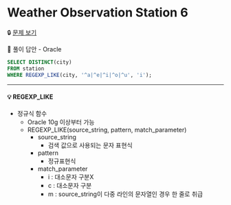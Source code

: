 # Weather Observation Station 6

🔒 [문제 보기](https://www.hackerrank.com/challenges/weather-observation-station-6/problem)

🔑 풀이 답안 - Oracle

```SQL
SELECT DISTINCT(city)
FROM station
WHERE REGEXP_LIKE(city, '^a|^e|^i|^o|^u', 'i');
```

------

#### 💡 REGEXP_LIKE

- 정규식 함수
  - Oracle 10g 이상부터 가능
  - REGEXP_LIKE(source_string, pattern, match_parameter)
    - source_string
      - 검색 값으로 사용되는 문자 표현식
    - pattern
      - 정규표현식
    - match_parameter
      - i : 대소문자 구분X
      - c : 대소문자 구분
      - m : source_string이 다중 라인의 문자열인 경우 한 줄로 취급


